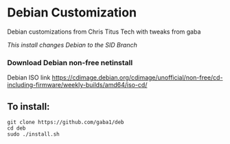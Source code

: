 # Debian Customization
Debian customizations from Chris Titus Tech with tweaks from gaba
 
_This install changes Debian to the SID Branch_

### Download Debian non-free netinstall

Debian ISO link <https://cdimage.debian.org/cdimage/unofficial/non-free/cd-including-firmware/weekly-builds/amd64/iso-cd/>

## To install:

```
git clone https://github.com/gaba1/deb
cd deb
sudo ./install.sh
```

